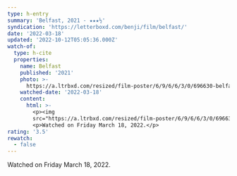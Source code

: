```yaml
---
type: h-entry
summary: 'Belfast, 2021 - ★★★½'
syndication: 'https://letterboxd.com/benji/film/belfast/'
date: '2022-03-18'
updated: '2022-10-12T05:05:36.000Z'
watch-of:
  type: h-cite
  properties:
    name: Belfast
    published: '2021'
    photo: >-
      https://a.ltrbxd.com/resized/film-poster/6/9/6/6/3/0/696630-belfast-0-600-0-900-crop.jpg?v=d286601381
    watched-date: '2022-03-18'
    content:
      html: >-
        <p><img
        src="https://a.ltrbxd.com/resized/film-poster/6/9/6/6/3/0/696630-belfast-0-600-0-900-crop.jpg?v=d286601381"/></p>
        <p>Watched on Friday March 18, 2022.</p>
rating: '3.5'
rewatch:
  - false
---
```

Watched on Friday March 18, 2022.
